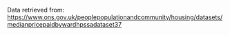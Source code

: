 Data retrieved from: https://www.ons.gov.uk/peoplepopulationandcommunity/housing/datasets/medianpricepaidbywardhpssadataset37
